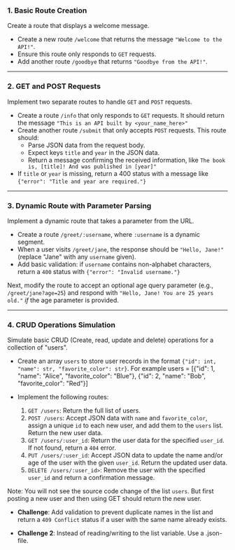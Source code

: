 ### 1. Basic Route Creation

Create a route that displays a welcome message.

- Create a new route `/welcome` that returns the message `"Welcome to the API!"`.
- Ensure this route only responds to `GET` requests.
- Add another route `/goodbye` that returns `"Goodbye from the API!"`.

---

### 2. GET and POST Requests

Implement two separate routes to handle `GET` and `POST` requests.

- Create a route `/info` that only responds to `GET` requests. It should return the message `"This is an API built by <your_name_here>"`
- Create another route `/submit` that only accepts `POST` requests. This route should:
  - Parse JSON data from the request body.
  - Expect keys `title` and `year` in the JSON data.
  - Return a message confirming the received information, like `The book is, [title]! And was published in [year]"`
- If `title` or `year` is missing, return a 400 status with a message like `{"error": "Title and year are required."}`

---

### 3. Dynamic Route with Parameter Parsing

Implement a dynamic route that takes a parameter from the URL.

- Create a route `/greet/:username`, where `:username` is a dynamic segment.
- When a user visits `/greet/jane`, the response should be `"Hello, Jane!"` (replace "Jane" with any `username` given).
- Add basic validation: if `username` contains non-alphabet characters, return a `400` status with `{"error": "Invalid username."}`

Next, modify the route to accept an optional age query parameter (e.g., `/greet/jane?age=25`) and respond with `"Hello, Jane! You are 25 years old."` _if_ the age parameter is provided.

---

### 4. CRUD Operations Simulation

Simulate basic CRUD (Create, read, update and delete) operations for a collection of "users".

- Create an array `users` to store user records in the format `{"id": int, "name": str, "favorite_color": str}`.
For example users = [{"id": 1, "name": "Alice", "favorite_color": "Blue"}, {"id": 2, "name": "Bob", "favorite_color": "Red"}]
- Implement the following routes:

  1. `GET /users`: Return the full list of users.
  2. `POST /users`: Accept JSON data with `name` and `favorite_color`, assign a unique `id` to each new user, and add them to the `users` list. Return the new user data.
  3. `GET /users/:user_id`: Return the user data for the specified `user_id`. If not found, return a `404` error.
  4. `PUT /users/:user_id`: Accept JSON data to update the name and/or age of the user with the given `user_id`. Return the updated user data.
  5. `DELETE /users/:user_id>`: Remove the user with the specified `user_id` and return a confirmation message.

Note: You will not see the source code change of the list `users`. But first posting a new user and then using GET should return the new user.
- **Challenge**: Add validation to prevent duplicate names in the list and return a `409 Conflict` status if a user with the same name already exists.

- **Challenge 2**: Instead of reading/writing to the list variable. Use a .json-file.
